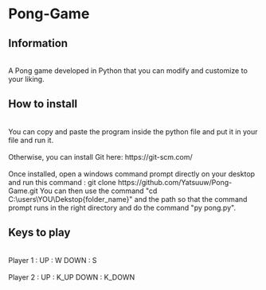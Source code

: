 # Pong-Game

## Information
<br>
A Pong game developed in Python that you can modify and customize to your liking.

## How to install
<br>
You can copy and paste the program inside the python file and put it in your file and run it.
<br><br>
Otherwise, you can install Git here: https://git-scm.com/
<br><br>
Once installed, open a windows command prompt directly on your desktop and run this command : git clone https://github.com/Yatsuuw/Pong-Game.git You can then use the command "cd C:\users\YOU\Dekstop{folder_name}" and the path so that the command prompt runs in the right directory and do the command "py pong.py".

## Keys to play
<br>
Player 1 : 
UP : W
DOWN : S
<br><br>
Player 2 :
UP : K_UP
DOWN : K_DOWN
